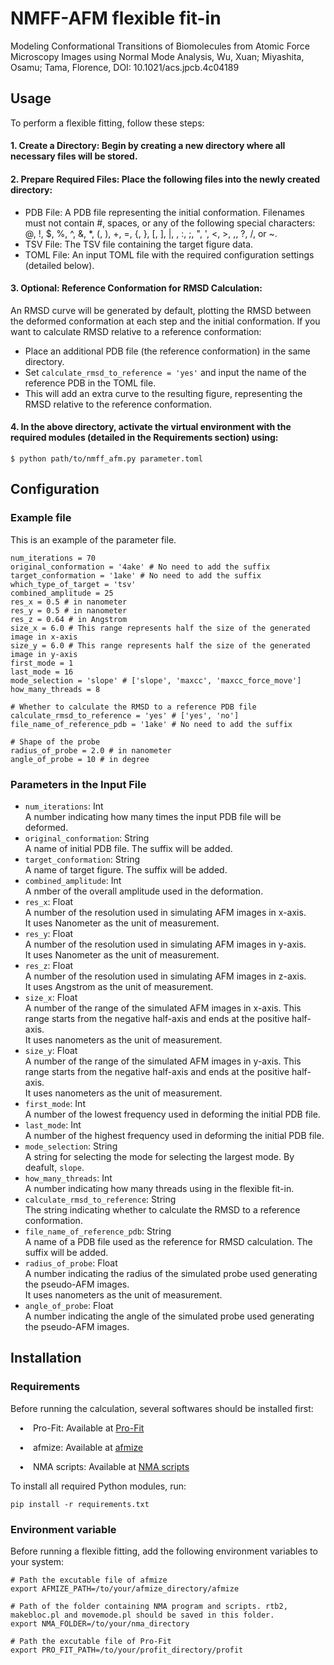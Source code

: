 # NMFF-AFM flexible fit-in
Modeling Conformational Transitions of Biomolecules from Atomic Force Microscopy Images using Normal Mode Analysis, Wu, Xuan; Miyashita, Osamu; Tama, Florence, DOI: 10.1021/acs.jpcb.4c04189
## Usage
To perform a flexible fitting, follow these steps:
#### 1. Create a Directory: Begin by creating a new directory where all necessary files will be stored.
#### 2. Prepare Required Files: Place the following files into the newly created directory:
* PDB File: A PDB file representing the initial conformation. Filenames must not contain #, spaces, or any of the following special characters: @, !, $, %, ^, &, *, (, ), +, =, {, }, [, ], |, \, :, ;, ", ', <, >, ,, ?, /, or ~.
* TSV File: The TSV file containing the target figure data.
* TOML File: An input TOML file with the required configuration settings (detailed below).
#### 3. Optional: Reference Conformation for RMSD Calculation:
An RMSD curve will be generated by default, plotting the RMSD between the deformed conformation at each step and the initial conformation. If you want to calculate RMSD relative to a reference conformation:
* Place an additional PDB file (the reference conformation) in the same directory.
* Set `calculate_rmsd_to_reference = 'yes'` and input the name of the reference PDB in the TOML file.
* This will add an extra curve to the resulting figure, representing the RMSD relative to the reference conformation.
#### 4. In the above directory, activate the virtual environment with the required modules (detailed in the Requirements section) using:
```
$ python path/to/nmff_afm.py parameter.toml
```

## Configuration
### Example file
This is an example of the parameter file.
```
num_iterations = 70
original_conformation = '4ake' # No need to add the suffix
target_conformation = '1ake' # No need to add the suffix
which_type_of_target = 'tsv'
combined_amplitude = 25
res_x = 0.5 # in nanometer
res_y = 0.5 # in nanometer
res_z = 0.64 # in Angstrom
size_x = 6.0 # This range represents half the size of the generated image in x-axis
size_y = 6.0 # This range represents half the size of the generated image in y-axis
first_mode = 1
last_mode = 16
mode_selection = 'slope' # ['slope', 'maxcc', 'maxcc_force_move']
how_many_threads = 8

# Whether to calculate the RMSD to a reference PDB file
calculate_rmsd_to_reference = 'yes' # ['yes', 'no']
file_name_of_reference_pdb = '1ake' # No need to add the suffix

# Shape of the probe
radius_of_probe = 2.0 # in nanometer
angle_of_probe = 10 # in degree
```

### Parameters in the Input File
* `num_iterations`: Int\
A number indicating how many times the input PDB file will be deformed.
* `original_conformation`: String\
A name of initial PDB file. The suffix will be added.
* `target_conformation`: String\
A name of target figure. The suffix will be added.
* `combined_amplitude`: Int\
A nmber of the overall amplitude used in the deformation.
* `res_x`: Float\
A number of the resolution used in simulating AFM images in x-axis.\
It uses Nanometer as the unit of measurement.
* `res_y`: Float\
A number of the resolution used in simulating AFM images in y-axis.\
It uses Nanometer as the unit of measurement.
* `res_z`: Float\
A number of the resolution used in simulating AFM images in z-axis.\
It uses Angstrom as the unit of measurement.
* `size_x`: Float\
A number of the range of the simulated AFM images in x-axis. This range starts from the negative half-axis and ends at the positive half-axis.\
It uses nanometers as the unit of measurement.
* `size_y`: Float\
A number of the range of the simulated AFM images in y-axis. This range starts from the negative half-axis and ends at the positive half-axis.\
It uses nanometers as the unit of measurement.
* `first_mode`: Int\
A number of the lowest frequency used in deforming the initial PDB file.
* `last_mode`: Int\
A number of the highest frequency used in deforming the initial PDB file.
* `mode_selection`: String\
A string for selecting the mode for selecting the largest mode.
By deafult, `slope`.
* `how_many_threads`: Int\
A number indicating how many threads using in the flexible fit-in.
* `calculate_rmsd_to_reference`: String\
The string indicating whether to calculate the RMSD to a reference conformation.
* `file_name_of_reference_pdb`: String\
A name of a PDB file used as the reference for RMSD calculation. The suffix will be added.
* `radius_of_probe`: Float\
A number indicating the radius of the simulated probe used generating the pseudo-AFM images.\
It uses nanometers as the unit of measurement.
* `angle_of_probe`: Float\
A number indicating the angle of the simulated probe used generating the pseudo-AFM images.

## Installation
### Requirements
Before running the calculation, several softwares should be installed first:

&emsp;&bull;&emsp;Pro-Fit: Available at [Pro-Fit](http://www.bioinf.org.uk)

&emsp;&bull;&emsp;afmize: Available at [afmize](https://github.com/ToruNiina/afmize)

&emsp;&bull;&emsp;NMA scripts: Available at [NMA scripts](https://github.com/TamaLab/nma)

To install all required Python modules, run:
```
pip install -r requirements.txt
```

### Environment variable
Before running a flexible fitting, add the following environment variables to your system:
```
# Path the excutable file of afmize
export AFMIZE_PATH=/to/your/afmize_directory/afmize

# Path of the folder containing NMA program and scripts. rtb2, makebloc.pl and movemode.pl should be saved in this folder.
export NMA_FOLDER=/to/your/nma_directory

# Path the excutable file of Pro-Fit
export PRO_FIT_PATH=/to/your/profit_directory/profit
```
